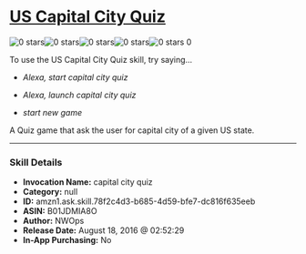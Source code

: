 # [US Capital City Quiz](http://alexa.amazon.com/#skills/amzn1.ask.skill.78f2c4d3-b685-4d59-bfe7-dc816f635eeb)
![0 stars](../../images/ic_star_border_black_18dp_1x.png)![0 stars](../../images/ic_star_border_black_18dp_1x.png)![0 stars](../../images/ic_star_border_black_18dp_1x.png)![0 stars](../../images/ic_star_border_black_18dp_1x.png)![0 stars](../../images/ic_star_border_black_18dp_1x.png) 0

To use the US Capital City Quiz skill, try saying...

* *Alexa, start capital city quiz*

* *Alexa, launch capital city quiz*

* *start new game*

A Quiz game that ask the user for capital city of a given US state.

***

### Skill Details

* **Invocation Name:** capital city quiz
* **Category:** null
* **ID:** amzn1.ask.skill.78f2c4d3-b685-4d59-bfe7-dc816f635eeb
* **ASIN:** B01JDMIA8O
* **Author:** NWOps
* **Release Date:** August 18, 2016 @ 02:52:29
* **In-App Purchasing:** No
